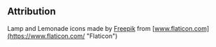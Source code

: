## Attribution

Lamp and Lemonade icons made by [Freepik](https://www.freepik.com "Freepik")</a> from [www.flaticon.com](https://www.flaticon.com/ "Flaticon")
